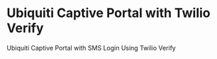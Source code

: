 # Ubiquiti Captive Portal with Twilio Verify
 Ubiquiti Captive Portal with SMS Login Using Twilio Verify
